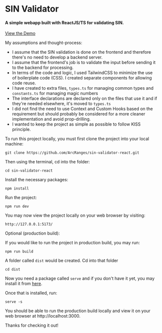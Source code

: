 # SIN Validator

#### A simple webapp built with ReactJS/TS for validating SIN.

[View the Demo](https://sin-validator-react.vercel.app/)

My assumptions and thought-process:

- I assume that the SIN validation is done on the frontend and therefore there's no need to develop a backend server.
- I assume that the frontend's job is to validate the input before sending it to the backend for processing.
- In terms of the code and logic, I used TailwindCSS to minimize the use of boilerplate code (CSS). I created separate components for allowing code reuse.
- I have created to extra files, `types.ts` for managing common types and `constants.ts` for managing magic numbers
- The interface declarations are declared only on the files that use it and if they're needed elsewhere, it's moved to `types.ts`
- I did not find the need to use Context and Custom Hooks based on the requirement but should probably be considered for a more cleaner implementation and avoid prop-drilling.
- I wanted to keep the project as simple as possible to follow KISS principle.

To run this project locally, you must first clone the project into your local machine:

`git clone https://github.com/ArcRanges/sin-validator-react.git`

Then using the terminal, cd into the folder:

`cd sin-validator-react`

Install the necessary packages:

`npm install`

Run the project:

`npm run dev`

You may now view the project locally on your web browser by visiting:

`http://127.0.0.1:5173/`

Optional (production build):

If you would like to run the project in production build, you may run:

`npm run build`

A folder called `dist` would be created. Cd into that folder

`cd dist`

Now you need a package called `serve` and if you don't have it yet, you may install it from [here](https://www.npmjs.com/package/serve).

Once that is installed, run:

`serve -s`

You should be able to run the production build locally and view it on your web browser at http://localhost:3000.

Thanks for checking it out!
